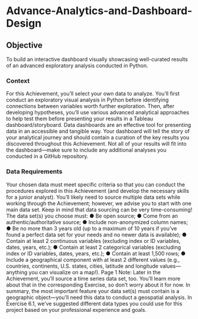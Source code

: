 # Advance-Analytics-and-Dashboard-Design
## Objective
To build an interactive dashboard visually showcasing well-curated results of
an advanced exploratory analysis conducted in Python.

### Context
For this Achievement, you’ll select your own data to analyze. You’ll first conduct an exploratory visual
analysis in Python before identifying connections between variables worth further exploration. Then,
after developing hypotheses, you’ll use various advanced analytical approaches to help test them
before presenting your results in a Tableau dashboard/storyboard.
Data dashboards are an effective tool for presenting data in an accessible and tangible way. Your
dashboard will tell the story of your analytical journey and should contain a curation of the key results
you discovered throughout this Achievement. Not all of your results will fit into the dashboard—make
sure to include any additional analyses you conducted in a GitHub repository.

### Data Requirements
Your chosen data must meet specific criteria so that you can conduct the procedures explored in this
Achievement (and develop the necessary skills for a junior analyst). You’ll likely need to source
multiple data sets while working through the Achievement; however, we advise you to start with one
main data set. Keep in mind that data sourcing can be very time-consuming!
The data set(s) you choose must:
● Be open source;
● Come from an authentic/authoritative source;
● Include non-anonymized column names;
● Be no more than 3 years old (up to a maximum of 10 years if you’ve found a perfect data set
for your needs and no newer data is available);
● Contain at least 2 continuous variables (excluding index or ID variables, dates, years, etc.);
● Contain at least 2 categorical variables (excluding index or ID variables, dates, years, etc.);
● Contain at least 1,500 rows;
● Include a geographical component with at least 2 different values (e.g., countries, continents,
U.S. states, cities, latitude and longitude values—anything you can visualize on a map!).
Page 1
Note: Later in the Achievement, you’ll source a time series data set, too. You’ll learn more about that in
the corresponding Exercise, so don’t worry about it for now.
In summary, the most important feature your data set(s) must contain is a geographic object—you’ll
need this data to conduct a geospatial analysis. In Exercise 6.1, we’ve suggested different data types
you could use for this project based on your professional experience and goals.
